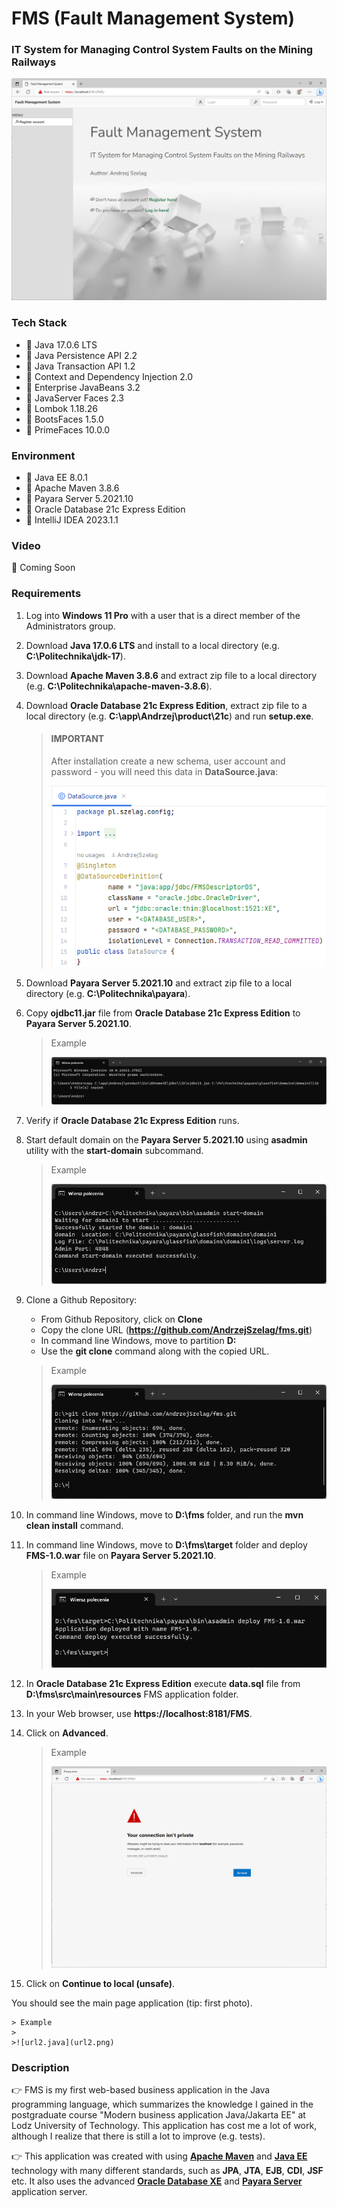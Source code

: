 # FMS (Fault Management System)
### IT System for Managing Control System Faults on the Mining Railways

![url3.java](url3.png)

### Tech Stack
* 🔶 Java 17.0.6 LTS
* 🔶 Java Persistence API 2.2
* 🔶 Java Transaction API 1.2
* 🔶 Context and Dependency Injection 2.0
* 🔶 Enterprise JavaBeans 3.2
* 🔶 JavaServer Faces 2.3
* 🔶 Lombok 1.18.26
* 🔶 BootsFaces 1.5.0
* 🔶 PrimeFaces 10.0.0


### Environment
* 🔶 Java EE 8.0.1
* 🔶 Apache Maven 3.8.6
* 🔶 Payara Server 5.2021.10
* 🔶 Oracle Database 21c Express Edition
* 🔶 IntelliJ IDEA 2023.1.1


### Video

🚀 Coming Soon


### Requirements

1. Log into __Windows 11 Pro__ with a user that is a direct member of the Administrators group.
2. Download __Java 17.0.6 LTS__ and install to a local directory (e.g. __C:\Politechnika\jdk-17__).
3. Download __Apache Maven 3.8.6__ and extract zip file to a local directory (e.g. __C:\Politechnika\apache-maven-3.8.6__).
4. Download __Oracle Database 21c Express Edition__, extract zip file to a local directory (e.g. __C:\app\Andrzej\product\21c__) and run __setup.exe__. 

    > #### IMPORTANT
    > 
    > After installation create a new schema, user account and password - you will need this data in __DataSource.java__:
    > 
    > ![DataSource.png](DataSource.png)

6. Download __Payara Server 5.2021.10__ and extract zip file to a local directory  (e.g. __C:\Politechnika\payara__).
7. Copy __ojdbc11.jar__ file from __Oracle Database 21c Express Edition__ to __Payara Server 5.2021.10__.

    > Example
    > 
    > ![cmd1.png](cmd1.png)

7. Verify if __Oracle Database 21c Express Edition__ runs.
8. Start default domain on the __Payara Server 5.2021.10__ using __asadmin__ utility with the __start-domain__ subcommand.

    > Example
    > 
    > ![cmd4.png](cmd4.png)

10. Clone a Github Repository:
    * From Github Repository, click on __Clone__
    * Copy the clone URL (__https://github.com/AndrzejSzelag/fms.git__)
    * In command line Windows, move to partition __D:__ 
    * Use the __git clone__ command along with the copied URL.

    > Example
    > 
    > ![cmd2.png](cmd2.png)
    
11. In command line Windows, move to __D:\fms__ folder, and run the __mvn clean install__ command.
12. In command line Windows, move to __D:\fms\target__ folder and deploy __FMS-1.0.war__ file on __Payara Server 5.2021.10__.

    > Example
    > 
    > ![cmd3.png](cmd3.png)

14. In __Oracle Database 21c Express Edition__ execute __data.sql__ file from __D:\fms\src\main\resources__ FMS application folder.
15. In your Web browser, use __https://localhost:8181/FMS__.
16. Click on __Advanced__.

    > Example
    > 
    > ![url1.java](url1.png)

17. Click on __Continue to local (unsafe)__. 

You should see the main page application (tip: first photo).

    > Example
    > 
    >![url2.java](url2.png)


### Description

👉 FMS is my first web-based business application in the Java programming language, which summarizes the knowledge I gained in the postgraduate course "Modern business application Java/Jakarta EE" at Lodz University of Technology. This application has cost me a lot of work, although I realize that there is still a lot to improve (e.g. tests).

👉 This application was created with using [__Apache Maven__](https://maven.apache.org/) and [__Java EE__](https://www.oracle.com/java/technologies/java-ee-glance.html) technology with many different standards, such as __JPA__, __JTA__, __EJB__, __CDI__, __JSF__ etc. It also uses the advanced [__Oracle Database XE__](https://www.oracle.com/pl/database/technologies/appdev/xe.html) and [__Payara Server__](https://www.payara.fish/downloads/payara-platform-community-edition/) application server.
